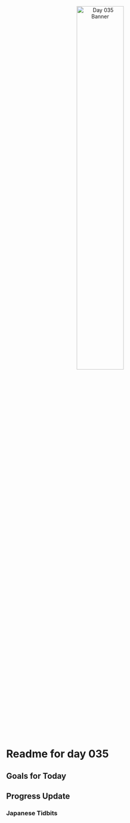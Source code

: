 <div align="center">
 <img src="../Images/image_035.jpg" alt="Day 035 Banner" width="50%">
</div>

# Readme for day 035

## Goals for Today

## Progress Update

### Japanese Tidbits


